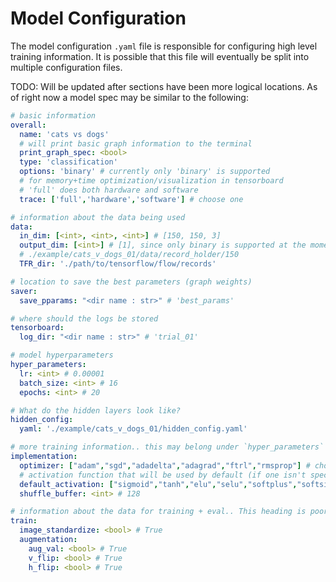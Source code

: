 # Model Configuration

The model configuration `.yaml` file is responsible for configuring high level training information. It is possible that this file will eventually be split into multiple configuration files.

TODO: Will be updated after sections have been more logical locations. As of right now a model spec may be similar to the following:


```yaml
# basic information
overall:
  name: 'cats vs dogs'
  # will print basic graph information to the terminal
  print_graph_spec: <bool>
  type: 'classification'
  options: 'binary' # currently only 'binary' is supported
  # for memory+time optimization/visualization in tensorboard
  # 'full' does both hardware and software
  trace: ['full','hardware','software'] # choose one

# information about the data being used
data:
  in_dim: [<int>, <int>, <int>] # [150, 150, 3]
  output_dim: [<int>] # [1], since only binary is supported at the moment
  # ./example/cats_v_dogs_01/data/record_holder/150
  TFR_dir: './path/to/tensorflow/flow/records'

# location to save the best parameters (graph weights)
saver:
  save_pparams: "<dir name : str>" # 'best_params'

# where should the logs be stored
tensorboard:
  log_dir: "<dir name : str>" # 'trial_01'

# model hyperparameters
hyper_parameters:
  lr: <int> # 0.00001
  batch_size: <int> # 16
  epochs: <int> # 20

# What do the hidden layers look like?
hidden_config:
  yaml: './example/cats_v_dogs_01/hidden_config.yaml'

# more training information.. this may belong under `hyper_parameters`
implementation:
  optimizer: ["adam","sgd","adadelta","adagrad","ftrl","rmsprop"] # choose one
  # activation function that will be used by default (if one isn't specified for the layer)
  default_activation: ["sigmoid","tanh","elu","selu","softplus","softsign","relu","relu6"] # choose one
  shuffle_buffer: <int> # 128

# information about the data for training + eval.. This heading is poorly chosen and will likely change
train:
  image_standardize: <bool> # True
  augmentation:
    aug_val: <bool> # True
    v_flip: <bool> # True
    h_flip: <bool> # True
```